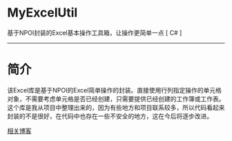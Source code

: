# MyExcelUtil
基于NPOI封装的Excel基本操作工具箱，让操作更简单一点 [ C# ]
***
# 简介
该Excel库是基于NPOI的Excel简单操作的封装。直接使用行列指定操作的单元格对象，不需要考虑单元格是否已经创建，只需要提供已经创建的工作簿或工作表。
这个库是我从项目中整理出来的，因为有些地方和项目联系较多，所以代码看起来封装的不是很好，在代码中也存在一些不安全的地方，这在今后将逐步改进。 


[相关博客](http://www.cnblogs.com/whlook/p/6875644.html)